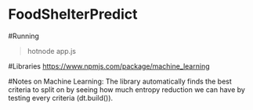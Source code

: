 # FoodShelterPredict


#Running
> hotnode app.js 


#Libraries
https://www.npmjs.com/package/machine_learning


#Notes on Machine Learning:
The library automatically finds the best criteria to split 
on by seeing how much entropy reduction we can have by testing
every criteria (dt.build()).
